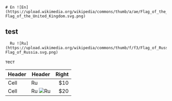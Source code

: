     # En ![En](https://upload.wikimedia.org/wikipedia/commons/thumb/a/ae/Flag_of_the_United_Kingdom.svg/320px-Flag_of_the_United_Kingdom.svg.png)
test
---
      Ru ![Ru](https://upload.wikimedia.org/wikipedia/commons/thumb/f/f3/Flag_of_Russia.svg/320px-Flag_of_Russia.svg.png)
тест

| Header | Header | Right  |
| ------ | ------ | -----: |
|  Cell  |  Ru  |   $10  |
|  Cell  |  Ru ![Ru](https://upload.wikimedia.org/wikipedia/commons/thumb/f/f3/Flag_of_Russia.svg/320px-Flag_of_Russia.svg.png "Русский")  |   $20  |